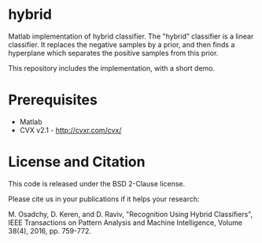 # hybrid
Matlab implementation of hybrid classifier.
The "hybrid” classifier is a linear classifier. It replaces the negative samples by a prior, and then finds a hyperplane which separates the positive samples from this prior.

This repository includes the implementation, with a short demo.

# Prerequisites
* Matlab
* CVX v2.1 - http://cvxr.com/cvx/

# License and Citation
This code is released under the BSD 2-Clause license.

Please cite us in your publications if it helps your research:

M. Osadchy, D. Keren, and D. Raviv, "Recognition Using Hybrid Classifiers", IEEE Transactions on Pattern Analysis and Machine Intelligence, Volume 38(4), 2016, pp. 759-772.
